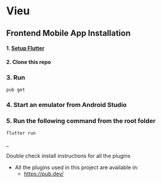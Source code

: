 # Vieu

## Frontend Mobile App Installation


#### 1. [Setup Flutter](https://flutter.dev/docs/get-started/install)

#### 2. Clone this repo

### 3. Run 
    
    pub get 
    

### 4. Start an emulator from Android Studio

 ### 5. Run the following command from the root folder
    
    flutter run
   _

Double check install instructions for all the plugins


- All the plugins used in this project are available in:
    - https://pub.dev/

